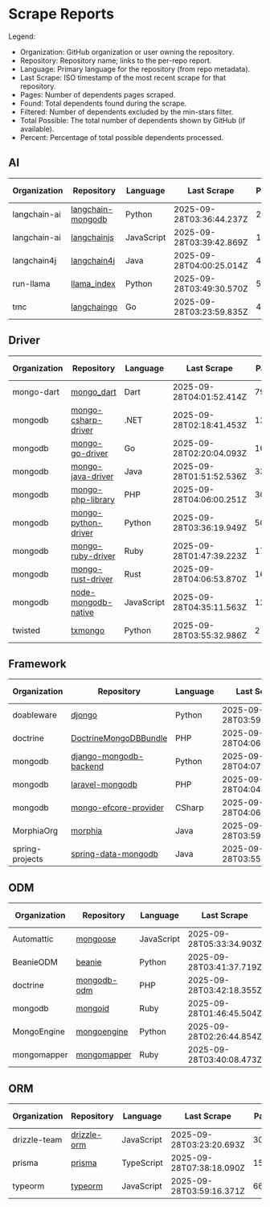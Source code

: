 # Scrape Reports

Legend:

- Organization: GitHub organization or user owning the repository.
- Repository: Repository name; links to the per-repo report.
- Language: Primary language for the repository (from repo metadata).
- Last Scrape: ISO timestamp of the most recent scrape for that repository.
- Pages: Number of dependents pages scraped.
- Found: Total dependents found during the scrape.
- Filtered: Number of dependents excluded by the min-stars filter.
- Total Possible: The total number of dependents shown by GitHub (if available).
- Percent: Percentage of total possible dependents processed.

## AI

| Organization | Repository | Language | Last Scrape | Pages | Found | Filtered | Total Possible | Percent |
|---|---|---|---|---|---|---|---:|---:|
| langchain-ai | [langchain-mongodb](reports/langchain-ai-langchain-mongodb-dependents.md) | Python | 2025-09-28T03:36:44.237Z | 23 | 674 | 659 | 986 | 68.4% |
| langchain-ai | [langchainjs](reports/langchain-ai-langchainjs-dependents.md) | JavaScript | 2025-09-28T03:39:42.869Z | 1126 | 33363 | 32963 | 47701 | 69.9% |
| langchain4j | [langchain4j](reports/langchain4j-langchain4j-dependents.md) | Java | 2025-09-28T04:00:25.014Z | 43 | 1269 | 1226 | 1585 | 80.1% |
| run-llama | [llama_index](reports/run-llama-llama_index-dependents.md) | Python | 2025-09-28T03:49:30.570Z | 551 | 16409 | 16117 | 22841 | 71.8% |
| tmc | [langchaingo](reports/tmc-langchaingo-dependents.md) | Go | 2025-09-28T03:23:59.835Z | 41 | 1159 | 1110 | 1535 | 75.5% |

## Driver

| Organization | Repository | Language | Last Scrape | Pages | Found | Filtered | Total Possible | Percent |
|---|---|---|---|---|---|---|---:|---:|
| mongo-dart | [mongo_dart](reports/mongo-dart-mongo_dart-dependents.md) | Dart | 2025-09-28T04:01:52.414Z | 79 | 2358 | 2353 | 5641 | 41.8% |
| mongodb | [mongo-csharp-driver](reports/mongodb-mongo-csharp-driver-dependents.md) | .NET | 2025-09-28T02:18:41.453Z | 1232 | 36766 | 36538 | 87733 | 41.9% |
| mongodb | [mongo-go-driver](reports/mongodb-mongo-go-driver-dependents.md) | Go | 2025-09-28T02:20:04.093Z | 1630 | 47574 | 46945 | 97896 | 48.6% |
| mongodb | [mongo-java-driver](reports/mongodb-mongo-java-driver-dependents.md) | Java | 2025-09-28T01:51:52.536Z | 338 | 10062 | 9919 | 17841 | 56.4% |
| mongodb | [mongo-php-library](reports/mongodb-mongo-php-library-dependents.md) | PHP | 2025-09-28T04:06:00.251Z | 308 | 9144 | 9074 | 22145 | 41.3% |
| mongodb | [mongo-python-driver](reports/mongodb-mongo-python-driver-dependents.md) | Python | 2025-09-28T03:36:19.949Z | 5050 | 146872 | 146376 | 399501 | 36.8% |
| mongodb | [mongo-ruby-driver](reports/mongodb-mongo-ruby-driver-dependents.md) | Ruby | 2025-09-28T01:47:39.223Z | 172 | 5070 | 4921 | 22311 | 22.7% |
| mongodb | [mongo-rust-driver](reports/mongodb-mongo-rust-driver-dependents.md) | Rust | 2025-09-28T04:06:53.870Z | 162 | 4800 | 4727 | 11019 | 43.6% |
| mongodb | [node-mongodb-native](reports/mongodb-node-mongodb-native-dependents.md) | JavaScript | 2025-09-28T04:35:11.563Z | 12599 | 376463 | 376336 | 5705522 | 6.6% |
| twisted | [txmongo](reports/twisted-txmongo-dependents.md) | Python | 2025-09-28T03:55:32.986Z | 2 | 40 | 38 | 108 | 37.0% |

## Framework

| Organization | Repository | Language | Last Scrape | Pages | Found | Filtered | Total Possible | Percent |
|---|---|---|---|---|---|---|---:|---:|
| doableware | [djongo](reports/doableware-djongo-dependents.md) | Python | 2025-09-28T03:59:26.626Z | 192 | 5714 | 5708 | 12502 | 45.7% |
| doctrine | [DoctrineMongoDBBundle](reports/doctrine-DoctrineMongoDBBundle-dependents.md) | PHP | 2025-09-28T04:06:59.780Z | 26 | 770 | 753 | 2476 | 31.1% |
| mongodb | [django-mongodb-backend](reports/mongodb-django-mongodb-backend-dependents.md) | Python | 2025-09-28T04:07:13.068Z | 2 | 38 | 37 | 50 | 76.0% |
| mongodb | [laravel-mongodb](reports/mongodb-laravel-mongodb-dependents.md) | PHP | 2025-09-28T04:04:12.152Z | 101 | 2996 | 2983 | 9336 | 32.1% |
| mongodb | [mongo-efcore-provider](reports/mongodb-mongo-efcore-provider-dependents.md) | CSharp | 2025-09-28T04:06:28.767Z | 29 | 852 | 850 | 1182 | 72.1% |
| MorphiaOrg | [morphia](reports/MorphiaOrg-morphia-dependents.md) | Java | 2025-09-28T03:59:42.934Z | 7 | 181 | 174 | 323 | 56.0% |
| spring-projects | [spring-data-mongodb](reports/spring-projects-spring-data-mongodb-dependents.md) | Java | 2025-09-28T03:55:19.189Z | 253 | 7504 | 7396 | 29389 | 25.5% |

## ODM

| Organization | Repository | Language | Last Scrape | Pages | Found | Filtered | Total Possible | Percent |
|---|---|---|---|---|---|---|---:|---:|
| Automattic | [mongoose](reports/Automattic-mongoose-dependents.md) | JavaScript | 2025-09-28T05:33:34.903Z | 4896 | 146138 | 146082 | 5658644 | 2.6% |
| BeanieODM | [beanie](reports/BeanieODM-beanie-dependents.md) | Python | 2025-09-28T03:41:37.719Z | 93 | 2766 | 2739 | 4312 | 64.1% |
| doctrine | [mongodb-odm](reports/doctrine-mongodb-odm-dependents.md) | PHP | 2025-09-28T03:42:18.355Z | 32 | 948 | 914 | 3084 | 30.7% |
| mongodb | [mongoid](reports/mongodb-mongoid-dependents.md) | Ruby | 2025-09-28T01:46:45.504Z | 135 | 3983 | 3851 | 23654 | 16.8% |
| MongoEngine | [mongoengine](reports/MongoEngine-mongoengine-dependents.md) | Python | 2025-09-28T02:26:44.854Z | 368 | 10933 | 10813 | 27300 | 40.0% |
| mongomapper | [mongomapper](reports/mongomapper-mongomapper-dependents.md) | Ruby | 2025-09-28T03:40:08.473Z | 18 | 475 | 456 | 2791 | 17.0% |

## ORM

| Organization | Repository | Language | Last Scrape | Pages | Found | Filtered | Total Possible | Percent |
|---|---|---|---|---|---|---|---:|---:|
| drizzle-team | [drizzle-orm](reports/drizzle-team-drizzle-orm-dependents.md) | JavaScript | 2025-09-28T03:23:20.693Z | 3075 | 91776 | 91197 | 141037 | 65.1% |
| prisma | [prisma](reports/prisma-prisma-dependents.md) | TypeScript | 2025-09-28T07:38:18.090Z | 15791 | 471830 | 470674 | 755621 | 62.4% |
| typeorm | [typeorm](reports/typeorm-typeorm-dependents.md) | JavaScript | 2025-09-28T03:59:16.371Z | 6645 | 198174 | 197556 | 427599 | 46.3% |

